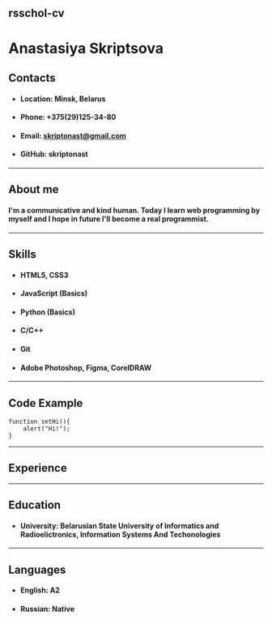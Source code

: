 rsschol-cv
---
# **Anastasiya Skriptsova**

## **Contacts**

* #### **Location:** Minsk, Belarus
* #### **Phone:** +375(29)125-34-80
* #### **Email:** skriptonast@gmail.com
* #### **GitHub:** skriptonast
***

## **About me**
#### I'm a communicative and kind human. Today I learn web programming by myself and I hope in future I'll become a real programmist.
***

## **Skills**
* ####  HTML5, CSS3
* ####  JavaScript (Basics)
* ####  Python (Basics)
* #### C/C++
* ####  Git
* ####  Adobe Photoshop, Figma, CorelDRAW
***

## **Code Example**
```
function setHi(){
	alert("Hi!");
}
```
***

## **Experience**
***

## **Education**
* #### **University:** Belarusian State University of  Informatics and Radioelictronics, Information Systems And Techonologies
***

## **Languages**
* #### **English:** A2
* #### **Russian:** Native

